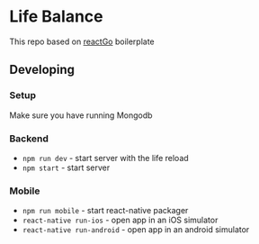 # Life Balance
This repo based on [reactGo](https://github.com/reactGo/reactGo) boilerplate

## Developing
### Setup
Make sure you have running Mongodb

### Backend
- `npm run dev` - start server with the life reload
- `npm start` - start server

### Mobile
- `npm run mobile` - start react-native packager
- `react-native run-ios` - open app in an iOS simulator
- `react-native run-android` - open app in an android simulator

